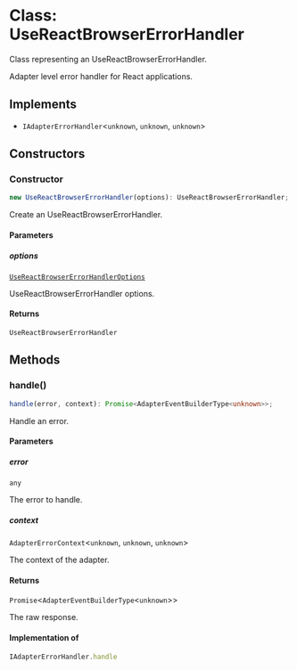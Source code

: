 # Class: UseReactBrowserErrorHandler

Class representing an UseReactBrowserErrorHandler.

Adapter level error handler for React applications.

## Implements

- `IAdapterErrorHandler`\<`unknown`, `unknown`, `unknown`\>

## Constructors

### Constructor

```ts
new UseReactBrowserErrorHandler(options): UseReactBrowserErrorHandler;
```

Create an UseReactBrowserErrorHandler.

#### Parameters

##### options

[`UseReactBrowserErrorHandlerOptions`](../interfaces/UseReactBrowserErrorHandlerOptions.md)

UseReactBrowserErrorHandler options.

#### Returns

`UseReactBrowserErrorHandler`

## Methods

### handle()

```ts
handle(error, context): Promise<AdapterEventBuilderType<unknown>>;
```

Handle an error.

#### Parameters

##### error

`any`

The error to handle.

##### context

`AdapterErrorContext`\<`unknown`, `unknown`, `unknown`\>

The context of the adapter.

#### Returns

`Promise`\<`AdapterEventBuilderType`\<`unknown`\>\>

The raw response.

#### Implementation of

```ts
IAdapterErrorHandler.handle
```
